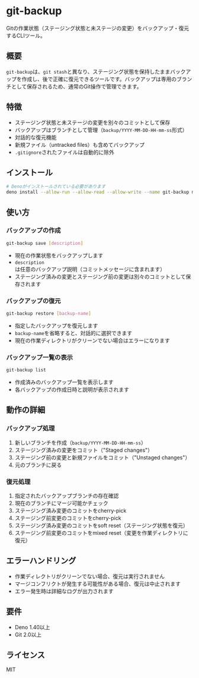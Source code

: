 # git-backup

Gitの作業状態（ステージング状態と未ステージの変更）をバックアップ・復元するCLIツール。

## 概要

`git-backup`は、`git stash`と異なり、ステージング状態を保持したままバックアップを作成し、後で正確に復元できるツールです。バックアップは専用のブランチとして保存されるため、通常のGit操作で管理できます。

## 特徴

- ステージング状態と未ステージの変更を別々のコミットとして保存
- バックアップはブランチとして管理（`backup/YYYY-MM-DD-HH-mm-ss`形式）
- 対話的な復元機能
- 新規ファイル（untracked files）も含めてバックアップ
- `.gitignore`されたファイルは自動的に除外

## インストール

```bash
# Denoがインストールされている必要があります
deno install --allow-run --allow-read --allow-write --name git-backup mod.ts
```

## 使い方

### バックアップの作成

```bash
git-backup save [description]
```

- 現在の作業状態をバックアップします
- `description`は任意のバックアップ説明（コミットメッセージに含まれます）
- ステージング済みの変更とステージング前の変更は別々のコミットとして保存されます

### バックアップの復元

```bash
git-backup restore [backup-name]
```

- 指定したバックアップを復元します
- `backup-name`を省略すると、対話的に選択できます
- 現在の作業ディレクトリがクリーンでない場合はエラーになります

### バックアップ一覧の表示

```bash
git-backup list
```

- 作成済みのバックアップ一覧を表示します
- 各バックアップの作成日時と説明が表示されます

## 動作の詳細

### バックアップ処理

1. 新しいブランチを作成（`backup/YYYY-MM-DD-HH-mm-ss`）
2. ステージング済みの変更をコミット（"Staged changes"）
3. ステージング前の変更と新規ファイルをコミット（"Unstaged changes"）
4. 元のブランチに戻る

### 復元処理

1. 指定されたバックアップブランチの存在確認
2. 現在のブランチにマージ可能かチェック
3. ステージング済み変更のコミットをcherry-pick
4. ステージング前変更のコミットをcherry-pick
5. ステージング済み変更のコミットをsoft reset（ステージング状態を復元）
6. ステージング前変更のコミットをmixed reset（変更を作業ディレクトリに復元）

## エラーハンドリング

- 作業ディレクトリがクリーンでない場合、復元は実行されません
- マージコンフリクトが発生する可能性がある場合、復元は中止されます
- エラー発生時は詳細なログが出力されます

## 要件

- Deno 1.40以上
- Git 2.0以上

## ライセンス

MIT
